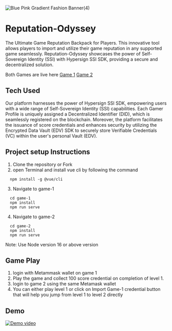 ![Blue Pink Gradient Fashion Banner(4)](https://github.com/Raj6939/Reputation-Odyssey/assets/67961128/ed82adce-19b4-491e-82b5-98f42197cc55)

# Reputation-Odyssey
The Ultimate Game Reputation Backpack for Players. This innovative tool allows players to import and utilize their game reputation in any supported game seamlessly. Reputation-Odyssey showcases the power of Self-Sovereign Identity (SSI) with Hypersign SSI SDK, providing a secure and decentralized solution.

Both Games are live here
[Game 1](https://reputation-odyssey-game-1.netlify.app/)
[Game 2](https://reputation-odyssey-game-2.netlify.app/)


## Tech Used
Our platform harnesses the power of Hypersign SSI SDK, empowering users with a wide range of Self-Sovereign Identity (SSI) capabilities. Each Gamer Profile is uniquely assigned a Decentralized Identifier (DID), which is seamlessly registered on the blockchain. Moreover, the platform facilitates the issuance of score credentials and enhances security by utilizing the Encrypted Data Vault (EDV) SDK to securely store Verifiable Credentials (VC) within the user's personal Vault (EDV).


## Project setup Instructions
1. Clone the repository or Fork
2. open Terminal and install vue cli by following the command
```
  npm install -g @vue/cli
```
3. Navigate to game-1
```
  cd game-1
  npm install
  npm run serve
```
4. Navigate to game-2
```
  cd game-2
  npm install
  npm run serve
```
  Note: Use Node version 16 or above version

## Game Play

1.  login with Metammask wallet on game 1
2.  Play the game and collect 100 score credential on completion of level 1.
3.  login to game 2 using the same Metamask wallet
4.  You can either play level 1 or click on Import Game-1 credential button that will help you jump from level 1 to level 2 directly

## Demo 

[![Demo video](https://user-images.githubusercontent.com/15328561/259026273-d306a285-d112-468d-ab2c-32d4d8ebd127.png)](https://www.youtube.com/watch?v=oJji9Q4rCz0&t=5s)

## 
